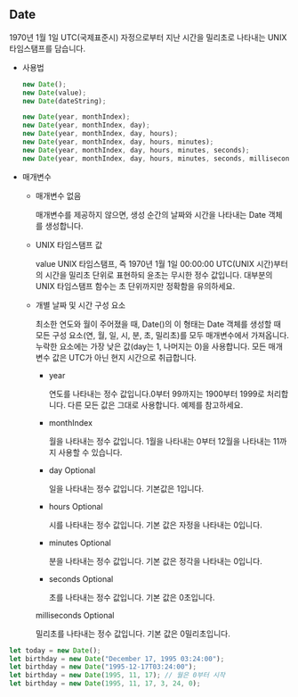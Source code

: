 ## Date

1970년 1월 1일 UTC(국제표준시) 자정으로부터 지난 시간을 밀리초로 나타내는 UNIX 타임스탬프를 담습니다.

- 사용법

  ```js
  new Date();
  new Date(value);
  new Date(dateString);

  new Date(year, monthIndex);
  new Date(year, monthIndex, day);
  new Date(year, monthIndex, day, hours);
  new Date(year, monthIndex, day, hours, minutes);
  new Date(year, monthIndex, day, hours, minutes, seconds);
  new Date(year, monthIndex, day, hours, minutes, seconds, milliseconds);
  ```

- 매개변수

  - 매개변수 없음

    매개변수를 제공하지 않으면, 생성 순간의 날짜와 시간을 나타내는 Date 객체를 생성합니다.

  - UNIX 타임스탬프 값

    value
    UNIX 타임스탬프, 즉 1970년 1월 1일 00:00:00 UTC(UNIX 시간)부터의 시간을 밀리초 단위로 표현하되 윤초는 무시한 정수 값입니다. 대부분의 UNIX 타임스탬프 함수는 초 단위까지만 정확함을 유의하세요.

  - 개별 날짜 및 시간 구성 요소

    최소한 연도와 월이 주어졌을 때, Date()의 이 형태는 Date 객체를 생성할 때 모든 구성 요소(연, 월, 일, 시, 분, 초, 밀리초)를 모두 매개변수에서 가져옵니다. 누락한 요소에는 가장 낮은 값(day는 1, 나머지는 0)을 사용합니다. 모든 매개변수 값은 UTC가 아닌 현지 시간으로 취급합니다.

    - year

      연도를 나타내는 정수 값입니다.0부터 99까지는 1900부터 1999로 처리합니다. 다른 모든 값은 그대로 사용합니다. 예제를 참고하세요.

    - monthIndex

      월을 나타내는 정수 값입니다. 1월을 나타내는 0부터 12월을 나타내는 11까지 사용할 수 있습니다.

    - day Optional

      일을 나타내는 정수 값입니다. 기본값은 1입니다.

    - hours Optional

      시를 나타내는 정수 값입니다. 기본 값은 자정을 나타내는 0입니다.

    - minutes Optional

      분을 나타내는 정수 값입니다. 기본 값은 정각을 나타내는 0입니다.

    - seconds Optional

      초를 나타내는 정수 값입니다. 기본 값은 0초입니다.

    milliseconds Optional

    밀리초를 나타내는 정수 값입니다. 기본 값은 0밀리초입니다.

```jsx
let today = new Date();
let birthday = new Date("December 17, 1995 03:24:00");
let birthday = new Date("1995-12-17T03:24:00");
let birthday = new Date(1995, 11, 17); // 월은 0부터 시작
let birthday = new Date(1995, 11, 17, 3, 24, 0);
```
